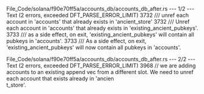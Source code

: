 File_Code/solana/f90e70ff5a/accounts_db/accounts_db_after.rs --- 1/2 --- Text (2 errors, exceeded DFT_PARSE_ERROR_LIMIT)
3732     /// unref each account in 'accounts' that already exists in 'ancient_store'                                                                         3732     /// Unref each account in 'accounts' that already exists in 'existing_ancient_pubkeys'.
3733     /// as a side effect, on exit, 'existing_ancient_pubkeys' will contain all pubkeys in 'accounts'.                                                   3733     /// As a side effect, on exit, 'existing_ancient_pubkeys' will now contain all pubkeys in 'accounts'.

File_Code/solana/f90e70ff5a/accounts_db/accounts_db_after.rs --- 2/2 --- Text (2 errors, exceeded DFT_PARSE_ERROR_LIMIT)
3968                 // we are adding accounts to an existing append vec from a different slot. We need to unref each account that exists already in 'ancien      
     t_store'.                                                                                                                                                    

